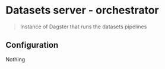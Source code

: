 # Datasets server - orchestrator

> Instance of Dagster that runs the datasets pipelines

## Configuration

Nothing
